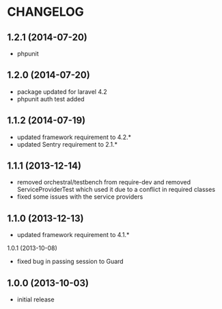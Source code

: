 CHANGELOG
=========

1.2.1 (2014-07-20)
------------------
* phpunit

1.2.0 (2014-07-20)
------------------
* package updated for laravel 4.2
* phpunit auth test added

1.1.2 (2014-07-19)
------------------

* updated framework requirement to 4.2.*
* updated Sentry requirement to 2.1.*

1.1.1 (2013-12-14)
------------------

* removed orchestral/testbench from require-dev and removed ServiceProviderTest which used it due to a conflict in
  required classes
* fixed some issues with the service providers

1.1.0 (2013-12-13)
------------------

* updated framework requirement to 4.1.*

1.0.1 (2013-10-08)

* fixed bug in passing session to Guard

1.0.0 (2013-10-03)
------------------

* initial release
